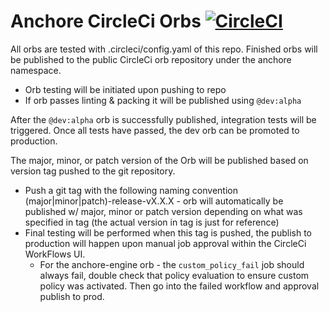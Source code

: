 # Anchore CircleCi Orbs [![CircleCI](https://circleci.com/gh/anchore/circleci-orbs/tree/master.svg?style=svg)](https://circleci.com/gh/anchore/circleci-orbs/tree/master)

All orbs are tested with .circleci/config.yaml of this repo. Finished orbs will be published to the public CircleCi orb repository under the anchore namespace.

* Orb testing will be initiated upon pushing to repo
* If orb passes linting & packing it will be published using `@dev:alpha`

After the `@dev:alpha` orb is successfully published, integration tests will be triggered. Once all tests have passed, the dev orb can be promoted to production.

The major, minor, or patch version of the Orb will be published based on version tag pushed to the git repository.
  * Push a git tag with the following naming convention (major|minor|patch)-release-vX.X.X - orb will automatically be published w/ major, minor or patch version depending on what was specified in tag (the actual version in tag is just for reference)
  * Final testing will be performed when this tag is pushed, the publish to production will happen upon manual job approval within the CircleCi WorkFlows UI.
    * For the anchore-engine orb - the `custom_policy_fail` job should always fail, double check that policy evaluation to ensure custom policy was activated. Then go into the failed workflow and approval publish to prod.